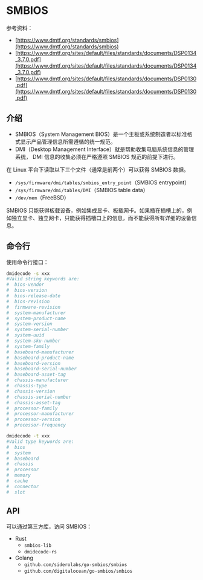 
# SMBIOS
参考资料：

- [https://www.dmtf.org/standards/smbios](https://www.dmtf.org/standards/smbios)
- [https://www.dmtf.org/sites/default/files/standards/documents/DSP0134_3.7.0.pdf](https://www.dmtf.org/sites/default/files/standards/documents/DSP0134_3.7.0.pdf)
- [https://www.dmtf.org/sites/default/files/standards/documents/DSP0130.pdf](https://www.dmtf.org/sites/default/files/standards/documents/DSP0130.pdf)

## 介绍

- SMBIOS（System Management BIOS）是一个主板或系统制造者以标准格式显示产品管理信息所需遵循的统一规范。
- DMI（Desktop Management Interface）就是帮助收集电脑系统信息的管理系统， DMI 信息的收集必须在严格遵照 SMBIOS 规范的前提下进行。

在 Linux 平台下读取以下三个文件（通常是前两个）可以获得 SMBIOS 数据。

- `/sys/firmware/dmi/tables/smbios_entry_point`（SMBIOS entrypoint）
- `/sys/firmware/dmi/tables/DMI`（SMBIOS table data）
- `/dev/mem`（FreeBSD）

SMBIOS 只能获得板载设备，例如集成显卡、板载网卡。如果插在插槽上的，例如独立显卡、独立网卡，只能获得插槽口上的信息，而不能获得所有详细的设备信息。

## 命令行
使用命令行接口：
```bash
dmidecode -s xxx
#Valid string keywords are:
#  bios-vendor
#  bios-version
#  bios-release-date
#  bios-revision
#  firmware-revision
#  system-manufacturer
#  system-product-name
#  system-version
#  system-serial-number
#  system-uuid
#  system-sku-number
#  system-family
#  baseboard-manufacturer
#  baseboard-product-name
#  baseboard-version
#  baseboard-serial-number
#  baseboard-asset-tag
#  chassis-manufacturer
#  chassis-type
#  chassis-version
#  chassis-serial-number
#  chassis-asset-tag
#  processor-family
#  processor-manufacturer
#  processor-version
#  processor-frequency

dmidecode -t xxx
#Valid type keywords are:
#  bios
#  system
#  baseboard
#  chassis
#  processor
#  memory
#  cache
#  connector
#  slot
```

## API
可以通过第三方库，访问 SMBIOS：

- Rust
   - `smbios-lib`
   - `dmidecode-rs`
- Golang
   - `github.com/siderolabs/go-smbios/smbios`
   - `github.com/digitalocean/go-smbios/smbios`
